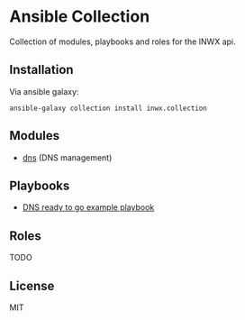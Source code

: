 # Ansible Collection

Collection of modules, playbooks and roles for the INWX api.

## Installation

Via ansible galaxy:
```
ansible-galaxy collection install inwx.collection
```

## Modules

* [dns](plugins/docs/dns-module-documentation.md) (DNS management)

## Playbooks

* [DNS ready to go example playbook](playbooks/examples/dns_requests_installation.yml)

## Roles

TODO

License
----

MIT
